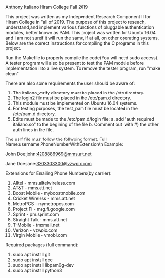 Anthony Italiano
Hiram College 
Fall 2019

This project was written as my Independent Research Component II for Hiram College in Fall of 2019. The purpose of this project to reseach, understand,and implement various functions of pluggable authentication modules, better known as PAM. This project was written for Ubuntu 16.04 and I am not sureif it will run the same, if at all, on other operating systems. Below are the correct instructions for compiling the C programs in this project.

Run the Makefile to properly compile the code(You will need sudo access). A tester program will also be present to test the PAM module before implementation into a live system. To remove the tester program, run "make clean"

There are also some requirements the user should be aware of:
1. The italiano_verify directory must be placed in the /etc directory.
2. The login2 file must be placed in the /etc/pam.d directory.
3. This module must be implemented on Ubuntu 16.04 systems.
4. For testing purposes, the test_pam file must be located in the /etc/pam.d directory.
5. Edits must be made to the /etc/pam.d/login file:
	a. add "auth required italiano.so" to the begining of the file
	b. Comment out (with #) the other auth lines in the file. 

The usrf file must follow the follwoing format:
Full Name:username:PhoneNumberWithExtension\n
Example:

John Doe:john:4208886969@mms.att.net

Jane Doe:jane:3303303300@vzwpix.com

Extensions for Emailing Phone Numbers(by carrier):
1. Alltel - mms.alltelwireless.com
2. AT&T - mms.att.net
3. Boost Mobile - myboostmobile.com
4. Cricket Wireless - mms.att.net
5. MetroPCS - mymetropcs.com
6. Project Fi - msg.fi.google.com
7. Sprint - pm.sprint.com
8. Straight Talk - mms.att.net
9. T-Mobile - tmomail.net
10. Verizon - vzwpix.com
11. Virgin Mobile - vmobl.com

Required packages (full command):
1. sudo apt install git
2. sudo apt install gcc
3. sudo apt install libpam0g-dev
4. sudo apt install python3
